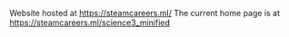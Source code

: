 Website hosted at https://steamcareers.ml/
The current home page is at https://steamcareers.ml/science3_minified
